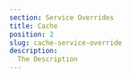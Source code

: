 ```yaml
---
section: Service Overrides
title: Cache
position: 2
slug: cache-service-override
description: 
  The Description
---
```

